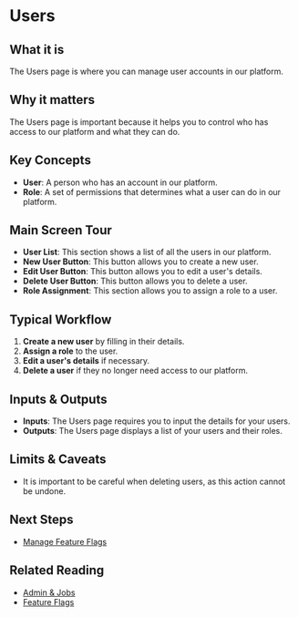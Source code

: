 # Users

## What it is

The Users page is where you can manage user accounts in our platform.

## Why it matters

The Users page is important because it helps you to control who has access to our platform and what they can do.

## Key Concepts

*   **User**: A person who has an account in our platform.
*   **Role**: A set of permissions that determines what a user can do in our platform.

## Main Screen Tour

*   **User List**: This section shows a list of all the users in our platform.
*   **New User Button**: This button allows you to create a new user.
*   **Edit User Button**: This button allows you to edit a user's details.
*   **Delete User Button**: This button allows you to delete a user.
*   **Role Assignment**: This section allows you to assign a role to a user.

## Typical Workflow

1.  **Create a new user** by filling in their details.
2.  **Assign a role** to the user.
3.  **Edit a user's details** if necessary.
4.  **Delete a user** if they no longer need access to our platform.

## Inputs & Outputs

*   **Inputs**: The Users page requires you to input the details for your users.
*   **Outputs**: The Users page displays a list of your users and their roles.

## Limits & Caveats

*   It is important to be careful when deleting users, as this action cannot be undone.

## Next Steps

*   [Manage Feature Flags](../suite/workflows/manage-feature-flags.md)

## Related Reading

*   [Admin & Jobs](./admin-jobs.md)
*   [Feature Flags](./feature-flags.md)
